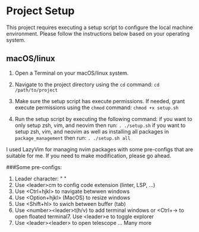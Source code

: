 # Project Setup

This project requires executing a setup script to configure the local machine environment. Please follow the instructions below based on your operating system.

## macOS/linux

1. Open a Terminal on your macOS/linux system.

2. Navigate to the project directory using the `cd` command:
   `cd /path/to/project`

3. Make sure the setup script has execute permissions. If needed, grant execute permissions using the `chmod` command:
   `chmod +x setup.sh`

4. Run the setup script by executing the following command:
   if you want to only setup zsh, vim, and neovim then run:
   `. ./setup.sh`
   if you want to setup zsh, vim, and neovim as well as installing all packages in `package_management` then run:
   `. ./setup.sh all`

I used LazyVim for managing nvim packages with some pre-configs that are suitable for me. If you need to make modification, please go ahead.

###Some pre-configs:

1. Leader character: " "
2. Use \<leader\>cm to config code extension (linter, LSP, ...)
3. Use \<Ctrl+hjkl\> to navigate betwwen windows
4. Use \<Option+hjkl\> (MacOS) to resize windows
5. Use <Shift+hl> to swich between buffer (tab)
6. Use \<number\>\<leader\>t(h/v) to add terminal windows or \<Ctrl+-\> to open floated terminal7. Use \<leader\>e to toggle explorer
7. Use \<leader\>\<leader\> to open telescope
   ... Many more
